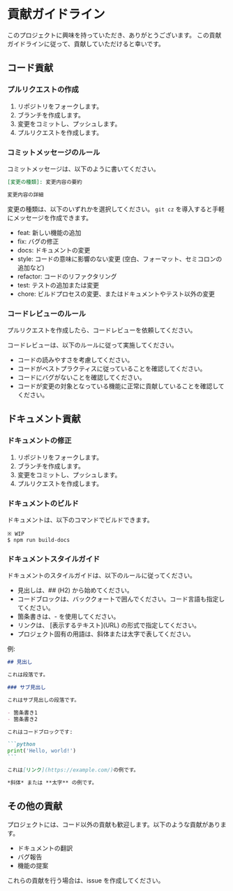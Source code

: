 # 貢献ガイドライン

このプロジェクトに興味を持っていただき、ありがとうございます。
この貢献ガイドラインに従って、貢献していただけると幸いです。

## コード貢献

### プルリクエストの作成

1. リポジトリをフォークします。
1. ブランチを作成します。
1. 変更をコミットし、プッシュします。
1. プルリクエストを作成します。

### コミットメッセージのルール

コミットメッセージは、以下のように書いてください。

```markdown
[変更の種類]: 変更内容の要約

変更内容の詳細
```

変更の種類は、以下のいずれかを選択してください。
`git cz` を導入すると手軽にメッセージを作成できます。

- feat: 新しい機能の追加
- fix: バグの修正
- docs: ドキュメントの変更
- style: コードの意味に影響のない変更 (空白、フォーマット、セミコロンの追加など)
- refactor: コードのリファクタリング
- test: テストの追加または変更
- chore: ビルドプロセスの変更、またはドキュメントやテスト以外の変更

### コードレビューのルール
プルリクエストを作成したら、コードレビューを依頼してください。

コードレビューは、以下のルールに従って実施してください。

- コードの読みやすさを考慮してください。
- コードがベストプラクティスに従っていることを確認してください。
- コードにバグがないことを確認してください。
- コードが変更の対象となっている機能に正常に貢献していることを確認してください。

## ドキュメント貢献

### ドキュメントの修正
1. リポジトリをフォークします。
1. ブランチを作成します。
1. 変更をコミットし、プッシュします。
1. プルリクエストを作成します。

### ドキュメントのビルド
ドキュメントは、以下のコマンドでビルドできます。

```
※ WIP
$ npm run build-docs
```

### ドキュメントスタイルガイド
ドキュメントのスタイルガイドは、以下のルールに従ってください。

- 見出しは、## (H2) から始めてください。
- コードブロックは、バッククォートで囲んでください。コード言語も指定してください。
- 箇条書きは、- を使用してください。
- リンクは、 \[表示するテキスト\]\(URL\) の形式で指定してください。
- プロジェクト固有の用語は、斜体または太字で表してください。

例:

````markdown
## 見出し

これは段落です。

### サブ見出し

これはサブ見出しの段落です。

- 箇条書き1
- 箇条書き2

これはコードブロックです:

```python
print('Hello, world!')
```

これは[リンク](https://example.com/)の例です。

*斜体* または **太字** の例です。


````

## その他の貢献

プロジェクトには、コード以外の貢献も歓迎します。以下のような貢献があります。

- ドキュメントの翻訳
- バグ報告
- 機能の提案

これらの貢献を行う場合は、issue を作成してください。